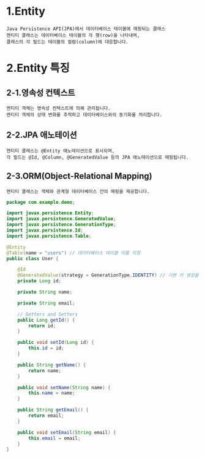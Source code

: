 # 1.Entity
    Java Persistence API(JPA)에서 데이터베이스 테이블에 매핑되는 클래스
    엔티티 클래스는 데이터베이스 테이블의 각 행(row)을 나타내며, 
    클래스의 각 필드는 테이블의 컬럼(column)에 대응합니다.


# 2.Entity 특징
## 2-1.영속성 컨텍스트
    엔티티 객체는 영속성 컨텍스트에 의해 관리됩니다.
    엔티티 객체의 상태 변화를 추적하고 데이터베이스와의 동기화를 처리합니다.


## 2-2.JPA 애노테이션
    엔티티 클래스는 @Entity 애노테이션으로 표시되며, 
    각 필드는 @Id, @Column, @GeneratedValue 등의 JPA 애노테이션으로 매핑됩니다.

## 2-3.ORM(Object-Relational Mapping)
    엔티티 클래스는 객체와 관계형 데이터베이스 간의 매핑을 제공합니다.

```java
package com.example.demo;

import javax.persistence.Entity;
import javax.persistence.GeneratedValue;
import javax.persistence.GenerationType;
import javax.persistence.Id;
import javax.persistence.Table;

@Entity
@Table(name = "users") // 데이터베이스 테이블 이름 지정
public class User {

    @Id
    @GeneratedValue(strategy = GenerationType.IDENTITY) // 기본 키 생성을 데이터베이스에 위임
    private Long id;

    private String name;

    private String email;

    // Getters and Setters
    public Long getId() {
        return id;
    }

    public void setId(Long id) {
        this.id = id;
    }

    public String getName() {
        return name;
    }

    public void setName(String name) {
        this.name = name;
    }

    public String getEmail() {
        return email;
    }

    public void setEmail(String email) {
        this.email = email;
    }
}
```